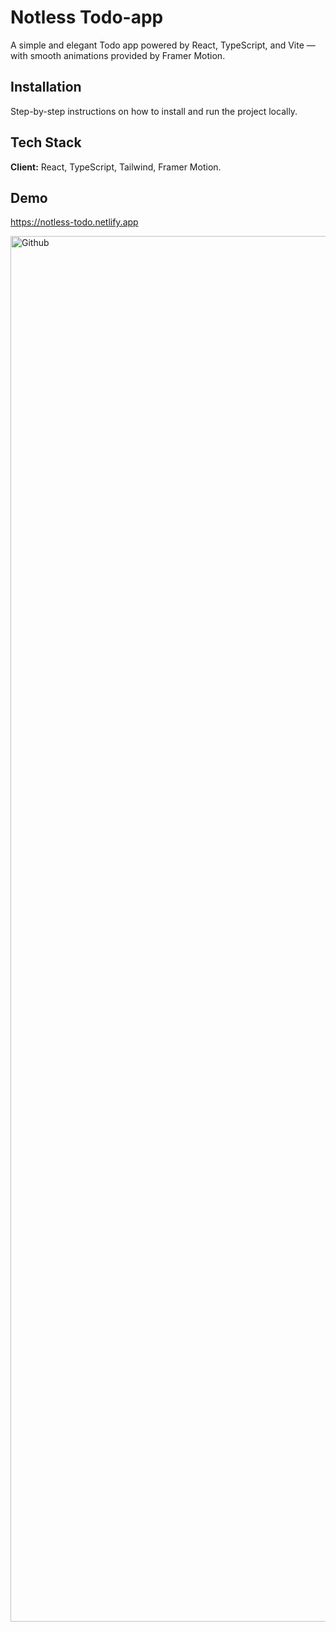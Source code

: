 # Notless Todo-app
A simple and elegant Todo app powered by React, TypeScript, and Vite — with smooth animations provided by Framer Motion.


## Installation

Step-by-step instructions on how to install and run the project locally.


## Tech Stack

**Client:** React, TypeScript, Tailwind, Framer Motion. 

## Demo
https://notless-todo.netlify.app


<img width="2217" alt="Github" src="https://github.com/user-attachments/assets/d582b066-5659-4507-aa77-fa1f0a5ed15a" />
